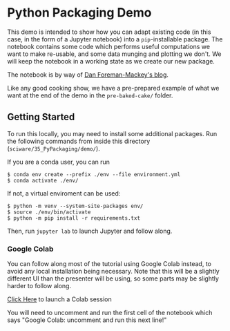 # Python Packaging Demo

This demo is intended to show how you can adapt existing code (in this case, in
the form of a Jupyter notebook) into a `pip`-installable package. The notebook
contains some code which performs useful computations we want to make re-usable,
and some data munging and plotting we don't. We will keep the notebook in a
working state as we create our new package.

The notebook is by way of [Dan Foreman-Mackey's
blog](https://dfm.io/posts/autocorr/).

Like any good cooking show, we have a pre-prepared example of what we want at
the end of the demo in the `pre-baked-cake/` folder.

## Getting Started

To run this locally, you may need to install some additional packages.
Run the following commands from inside this directory (`sciware/35_PyPackaging/demo/`).

If you are a conda user, you can run

```shell
$ conda env create --prefix ./env --file environment.yml
$ conda activate ./env/
```

If not, a virtual enviroment can be used:

```shell
$ python -m venv --system-site-packages env/
$ source ./env/bin/activate
$ python -m pip install -r requirements.txt
```

Then, run `jupyter lab` to launch Jupyter and follow along.

### Google Colab
You can follow along most of the tutorial using Google Colab instead, to avoid
any local installation being necessary. Note that this will be a slightly
different UI than the presenter will be using, so some parts may be slightly
harder to follow along.

[Click Here](https://colab.research.google.com/github/flatironinstitute/sciware/blob/main/35_PyPackaging/demo/Demo.ipynb) to launch a Colab session

You will need to uncomment and run the first cell of the notebook which says
"Google Colab: uncomment and run this next line!"
